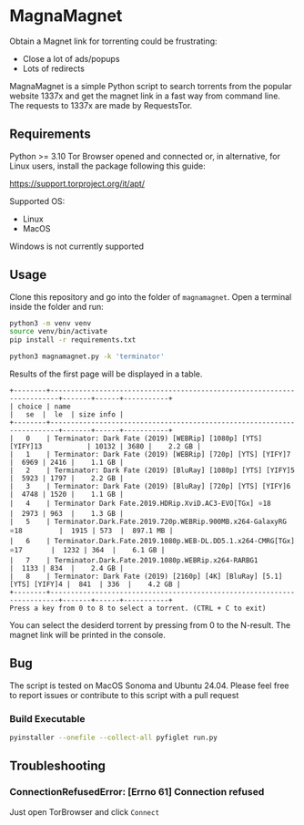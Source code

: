 # MagnaMagnet

Obtain a Magnet link for torrenting could be frustrating: 
- Close a lot of ads/popups
- Lots of redirects

MagnaMagnet is a simple Python script to search torrents from the popular website 1337x and get the magnet link in a fast way from command line.
The requests to 1337x are made by RequestsTor.

## Requirements

Python >= 3.10
Tor Browser opened and connected or, in alternative, for Linux users,
install the package following this guide:

https://support.torproject.org/it/apt/

Supported OS:
- Linux
- MacOS

Windows is not currently supported

## Usage 

Clone this repository and go into the folder of `magnamagnet`. Open a terminal inside the folder and run:

```sh
python3 -m venv venv
source venv/bin/activate
pip install -r requirements.txt
```

```sh
python3 magnamagnet.py -k 'terminator' 
```

Results of the first page will be displayed in a table.


```
+--------+------------------------------------------------------------------------+-------+------+-----------+
| choice | name                                                                   |   se  |  le  | size info |
+--------+------------------------------------------------------------------------+-------+------+-----------+
|   0    | Terminator: Dark Fate (2019) [WEBRip] [1080p] [YTS] [YIFY]13           | 10132 | 3680 |    2.2 GB |
|   1    | Terminator: Dark Fate (2019) [WEBRip] [720p] [YTS] [YIFY]7             |  6969 | 2416 |    1.1 GB |
|   2    | Terminator: Dark Fate (2019) [BluRay] [1080p] [YTS] [YIFY]5            |  5923 | 1797 |    2.2 GB |
|   3    | Terminator: Dark Fate (2019) [BluRay] [720p] [YTS] [YIFY]6             |  4748 | 1520 |    1.1 GB |
|   4    | Terminator Dark Fate.2019.HDRip.XviD.AC3-EVO[TGx] ⭐18                 |  2973 | 963  |    1.3 GB |
|   5    | Terminator.Dark.Fate.2019.720p.WEBRip.900MB.x264-GalaxyRG ⭐18         |  1915 | 573  |  897.1 MB |
|   6    | Terminator.Dark.Fate.2019.1080p.WEB-DL.DD5.1.x264-CMRG[TGx] ⭐17       |  1232 | 364  |    6.1 GB |
|   7    | Terminator.Dark.Fate.2019.1080p.WEBRip.x264-RARBG1                     |  1133 | 834  |    2.4 GB |
|   8    | Terminator: Dark Fate (2019) [2160p] [4K] [BluRay] [5.1] [YTS] [YIFY]4 |  841  | 336  |    4.2 GB |
+--------+------------------------------------------------------------------------+-------+------+-----------+
Press a key from 0 to 8 to select a torrent. (CTRL + C to exit)
```

You can select the desiderd torrent by pressing from 0 to the N-result.
The magnet link will be printed in the console.

## Bug

The script is tested on MacOS Sonoma and Ubuntu 24.04.
Please feel free to report issues or contribute to this script with a pull request

### Build Executable

```sh
pyinstaller --onefile --collect-all pyfiglet run.py
```

## Troubleshooting

### ConnectionRefusedError: [Errno 61] Connection refused

Just open TorBrowser and click `Connect`
